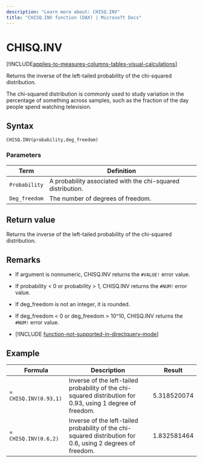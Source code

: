 ```yaml
---
description: "Learn more about: CHISQ.INV"
title: "CHISQ.INV function (DAX) | Microsoft Docs"
---
```

# CHISQ.INV

[!INCLUDE[applies-to-measures-columns-tables-visual-calculations](includes/applies-to-measures-columns-tables-visual-calculations.md)]

Returns the inverse of the left-tailed probability of the chi-squared distribution.  
  
The chi-squared distribution is commonly used to study variation in the percentage of something across samples, such as the fraction of the day people spend watching television.  
  
## Syntax  
  
```dax
CHISQ.INV(probability,deg_freedom)  
```
  
### Parameters  
  
|Term|Definition|  
|--------|--------------|  
|`Probability`|A probability associated with the chi-squared distribution.|  
|`Deg_freedom`|The number of degrees of freedom.|  
  
## Return value

Returns the inverse of the left-tailed probability of the chi-squared distribution.  
  
## Remarks

- If argument is nonnumeric, CHISQ.INV returns the `#VALUE!` error value.  
  
- If probability \< 0 or probability > 1, CHISQ.INV returns the `#NUM!` error value.  
  
- If deg_freedom is not an integer, it is rounded.  
  
- If deg_freedom \< 0 or deg_freedom > 10^10, CHISQ.INV returns the `#NUM!` error value.  

- [!INCLUDE [function-not-supported-in-directquery-mode](includes/function-not-supported-in-directquery-mode.md)]

## Example  
  
|Formula|Description|Result|  
|-----------|---------------|----------|  
|`= CHISQ.INV(0.93,1)`|Inverse of the left-tailed probability of the chi-squared distribution for 0.93, using 1 degree of freedom.|5.318520074|  
|`= CHISQ.INV(0.6,2)`|Inverse of the left-tailed probability of the chi-squared distribution for 0.6, using 2 degrees of freedom.|1.832581464|  
